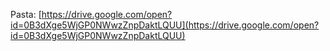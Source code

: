 Pasta:
[https://drive.google.com/open?id=0B3dXge5WjGP0NWwzZnpDaktLQUU](https://drive.google.com/open?id=0B3dXge5WjGP0NWwzZnpDaktLQUU)
